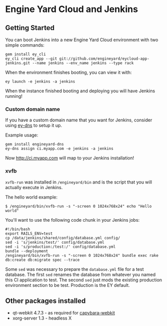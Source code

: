 # Engine Yard Cloud and Jenkins


## Getting Started

You can boot Jenkins into a new Engine Yard Cloud environment with two simple commands:

```
gem install ey_cli
ey_cli create_app --git git://github.com/engineyard/eycloud-app-jenkins.git --name jenkins --env_name jenkins --type rack
```

When the environment finishes booting, you can view it with:

```
ey launch -e jenkins -a jenkins
```

When the instance finished booting and deploying you will have Jenkins running!

### Custom domain name

If you have a custom domain name that you want for Jenkins, consider using [ey-dns](https://github.com/engineyard/engineyard-dns) to setup it up.

Example usage:

```
gem install engineyard-dns
ey-dns assign ci.myapp.com -e jenkins -a jenkins
```

Now http://ci.myapp.com will map to your Jenkins installation!

### xvfb

`xvfb-run` was installed in `/engineyard/bin` and is the script that you will actually execute in Jenkins.

The hello world example:

    $ /engineyard/bin/xvfb-run -s "-screen 0 1024x768x24" echo "Hello world"

You'll want to use the following code chunk in your Jenkins jobs:

    #!/bin/bash
    export RAILS_ENV=test
    cp /data/jenkins/shared/config/database.yml config/
    sed -i 's/jenkins/test/' config/database.yml
    sed -i 's/production:/test:/' config/database.yml
    bundle --deployment
    /engineyard/bin/xvfb-run -s "-screen 0 1024x768x24" bundle exec rake db:create db:migrate spec --trace
    

Some `sed` was necessary to prepare the `database.yml` file for a test database. The first `sed` renames the database from whatever you named this CI application to test. The second `sed` just mods the existing production environment section to be test. Production is the EY default.

## Other packages installed

* qt-webkit 4.7.3 - as required for [capybara-webkit](https://github.com/thoughtbot/capybara-webkit)
* xorg-server 1.3 - headless X 

